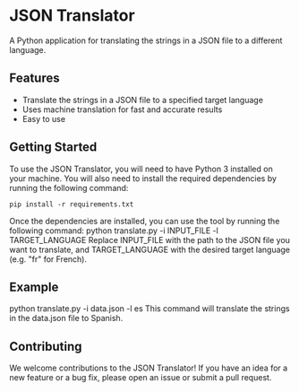 # JSON Translator
A Python application for translating the strings in a JSON file to a different language.

## Features
- Translate the strings in a JSON file to a specified target language
- Uses machine translation for fast and accurate results
- Easy to use

## Getting Started
To use the JSON Translator, you will need to have Python 3 installed on your machine. You will also need to install the required dependencies by running the following command:
```
pip install -r requirements.txt
```
Once the dependencies are installed, you can use the tool by running the following command:
python translate.py -i INPUT_FILE -l TARGET_LANGUAGE
Replace INPUT_FILE with the path to the JSON file you want to translate, and TARGET_LANGUAGE with the desired target language (e.g. "fr" for French).

## Example
python translate.py -i data.json -l es
This command will translate the strings in the data.json file to Spanish.

## Contributing
We welcome contributions to the JSON Translator! If you have an idea for a new feature or a bug fix, please open an issue or submit a pull request.
